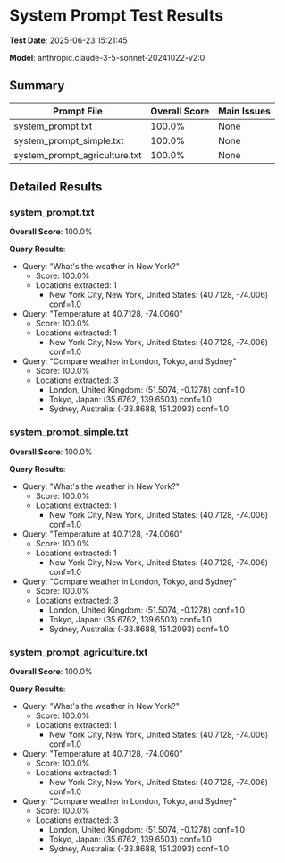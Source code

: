 # System Prompt Test Results

**Test Date**: 2025-06-23 15:21:45

**Model**: anthropic.claude-3-5-sonnet-20241022-v2:0


## Summary

| Prompt File | Overall Score | Main Issues |
|-------------|---------------|-------------|
| system_prompt.txt | 100.0% | None |
| system_prompt_simple.txt | 100.0% | None |
| system_prompt_agriculture.txt | 100.0% | None |

## Detailed Results


### system_prompt.txt

**Overall Score**: 100.0%


**Query Results**:

- Query: "What's the weather in New York?"
  - Score: 100.0%
  - Locations extracted: 1
    - New York City, New York, United States: (40.7128, -74.006) conf=1.0
- Query: "Temperature at 40.7128, -74.0060"
  - Score: 100.0%
  - Locations extracted: 1
    - New York City, New York, United States: (40.7128, -74.006) conf=1.0
- Query: "Compare weather in London, Tokyo, and Sydney"
  - Score: 100.0%
  - Locations extracted: 3
    - London, United Kingdom: (51.5074, -0.1278) conf=1.0
    - Tokyo, Japan: (35.6762, 139.6503) conf=1.0
    - Sydney, Australia: (-33.8688, 151.2093) conf=1.0

### system_prompt_simple.txt

**Overall Score**: 100.0%


**Query Results**:

- Query: "What's the weather in New York?"
  - Score: 100.0%
  - Locations extracted: 1
    - New York City, New York, United States: (40.7128, -74.006) conf=1.0
- Query: "Temperature at 40.7128, -74.0060"
  - Score: 100.0%
  - Locations extracted: 1
    - New York City, New York, United States: (40.7128, -74.006) conf=1.0
- Query: "Compare weather in London, Tokyo, and Sydney"
  - Score: 100.0%
  - Locations extracted: 3
    - London, United Kingdom: (51.5074, -0.1278) conf=1.0
    - Tokyo, Japan: (35.6762, 139.6503) conf=1.0
    - Sydney, Australia: (-33.8688, 151.2093) conf=1.0

### system_prompt_agriculture.txt

**Overall Score**: 100.0%


**Query Results**:

- Query: "What's the weather in New York?"
  - Score: 100.0%
  - Locations extracted: 1
    - New York City, New York, United States: (40.7128, -74.006) conf=1.0
- Query: "Temperature at 40.7128, -74.0060"
  - Score: 100.0%
  - Locations extracted: 1
    - New York City, New York, United States: (40.7128, -74.006) conf=1.0
- Query: "Compare weather in London, Tokyo, and Sydney"
  - Score: 100.0%
  - Locations extracted: 3
    - London, United Kingdom: (51.5074, -0.1278) conf=1.0
    - Tokyo, Japan: (35.6762, 139.6503) conf=1.0
    - Sydney, Australia: (-33.8688, 151.2093) conf=1.0
